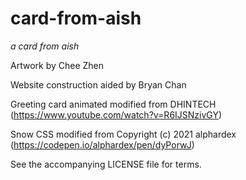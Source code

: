 # card-from-aish
*a card from aish*

Artwork by Chee Zhen

Website construction aided by Bryan Chan

Greeting card animated modified from DHINTECH (https://www.youtube.com/watch?v=R6IJSNzivGY)

Snow CSS modified from Copyright (c) 2021 alphardex (https://codepen.io/alphardex/pen/dyPorwJ)

See the accompanying LICENSE file for terms.
